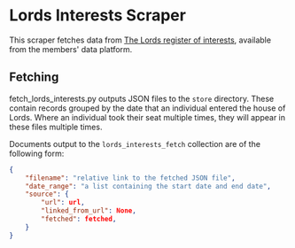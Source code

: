 Lords Interests Scraper
=======================

This scraper fetches data from [The Lords register of interests](http://data.parliament.uk/membersdataplatform/services/mnis/members), available from the members' data platform.

Fetching
--------

fetch_lords_interests.py outputs JSON files to the `store` directory. These contain records grouped by the date that an individual entered the house of Lords. Where an individual took their seat multiple times, they will appear in these files multiple times.

Documents output to the `lords_interests_fetch` collection are of the following form:

```json
{
    "filename": "relative link to the fetched JSON file",
    "date_range": "a list containing the start date and end date",
    "source": {
        "url": url,
        "linked_from_url": None,
        "fetched": fetched,
    }
}
```
